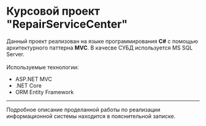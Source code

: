# Курсовой проект "RepairServiceCenter"
Данный проект реализован на языке программирования **C#** с помощью архитектурного паттерна **MVC**. 
В качесве СУБД используется MS SQL Server.
<br><br>
Используемые технологии:
* ASP.NET MVC
* .NET Core
* ORM Entity Framework
***
Подробное описание проделанной работы по реализации информационной системы находится в пояснительной записке.
